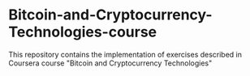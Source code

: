 # Bitcoin-and-Cryptocurrency-Technologies-course
This repository contains the implementation of exercises described in Coursera course "Bitcoin and Cryptocurrency Technologies"
